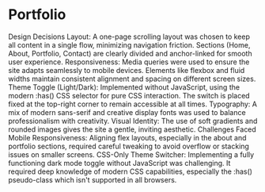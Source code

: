 # Portfolio
Design Decisions
Layout: 
A one-page scrolling layout was chosen to keep all content in a single flow, minimizing navigation friction.
Sections (Home, About, Portfolio, Contact) are clearly divided and anchor-linked for smooth user experience.
Responsiveness:
Media queries were used to ensure the site adapts seamlessly to mobile devices.
Elements like flexbox and fluid widths maintain consistent alignment and spacing on different screen sizes.
Theme Toggle (Light/Dark):
Implemented without JavaScript, using the modern :has() CSS selector for pure CSS interaction.
The switch is placed fixed at the top-right corner to remain accessible at all times.
Typography:
A mix of modern sans-serif and creative display fonts was used to balance professionalism with creativity.
Visual Identity:
The use of soft gradients and rounded images gives the site a gentle, inviting aesthetic.
Challenges Faced
Mobile Responsiveness:
Aligning flex layouts, especially in the about and portfolio sections, required careful tweaking to avoid overflow or stacking issues on smaller screens.
CSS-Only Theme Switcher:
Implementing a fully functioning dark mode toggle without JavaScript was challenging. It required deep knowledge of modern CSS capabilities, especially the :has() pseudo-class which isn't supported in all browsers.
